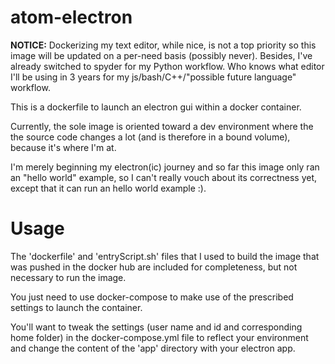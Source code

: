 # atom-electron

**NOTICE:** Dockerizing my text editor, while nice, is not a top priority so this image will be updated on a per-need basis (possibly never). Besides, I've already switched to spyder for my Python workflow. Who knows what editor I'll be using in 3 years for my js/bash/C++/"possible future language" workflow.

This is a dockerfile to launch an electron gui within a docker container.

Currently, the sole image is oriented toward a dev environment where the the source code changes a lot (and is therefore in a bound volume), because it's where I'm at.

I'm merely beginning my electron(ic) journey and so far this image only ran an "hello world" example, so I can't really vouch about its correctness yet, except that it can run an hello world example :).

# Usage

The 'dockerfile' and 'entryScript.sh' files that I used to build the image that was pushed in the docker hub are included for completeness, but not necessary to run the image.

You just need to use docker-compose to make use of the prescribed settings to launch the container.

You'll want to tweak the settings (user name and id and corresponding home folder) in the docker-compose.yml file to reflect your environment and change the content of the 'app' directory with your electron app.
